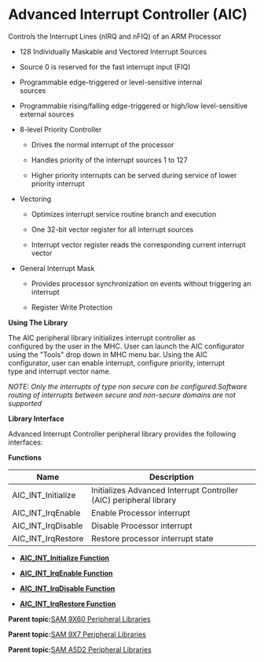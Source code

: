 # Advanced Interrupt Controller \(AIC\)

Controls the Interrupt Lines \(nIRQ and nFIQ\) of an ARM Processor

-   128 Individually Maskable and Vectored Interrupt Sources

-   Source 0 is reserved for the fast interrupt input \(FIQ\)

-   Programmable edge-triggered or level-sensitive internal<br />sources

-   Programmable rising/falling edge-triggered or high/low level-sensitive external sources

-   8-level Priority Controller

    -   Drives the normal interrupt of the processor

    -   Handles priority of the interrupt sources 1 to 127

    -   Higher priority interrupts can be served during service of lower priority interrupt

-   Vectoring

    -   Optimizes interrupt service routine branch and execution

    -   One 32-bit vector register for all interrupt sources

    -   Interrupt vector register reads the corresponding current interrupt vector

-   General Interrupt Mask

    -   Provides processor synchronization on events without triggering an interrupt

    -   Register Write Protection


**Using The Library**

The AIC peripheral library initializes interrupt controller as<br />configured by the user in the MHC. User can launch the AIC configurator<br />using the "Tools" drop down in MHC menu bar. Using the AIC<br />configurator, user can enable interrupt, configure priority, interrupt<br />type and interrupt vector name.

*NOTE: Only the interrupts of type non secure can be configured.Software routing of interrupts between secure and non-secure domains are not supported*

**Library Interface**

Advanced Interrupt Controller peripheral library provides the following interfaces:

**Functions**

|Name|Description|
|----|-----------|
|AIC\_INT\_Initialize|Initializes Advanced Interrupt Controller \(AIC\) peripheral library|
|AIC\_INT\_IrqEnable|Enable Processor interrupt|
|AIC\_INT\_IrqDisable|Disable Processor interrupt|
|AIC\_INT\_IrqRestore|Restore processor interrupt state|

-   **[AIC\_INT\_Initialize Function](GUID-BD420D26-9BCF-4621-AABF-777161318682.md)**  

-   **[AIC\_INT\_IrqEnable Function](GUID-00B0D6B7-F2B3-4D4F-AFE0-189D074BC922.md)**  

-   **[AIC\_INT\_IrqDisable Function](GUID-D9F7E6CC-CBE4-46BF-A19D-F24DFC47A55A.md)**  

-   **[AIC\_INT\_IrqRestore Function](GUID-EAEA1273-D6F5-4C55-8882-F8D0C86AE0C7.md)**  


**Parent topic:**[SAM 9X60 Peripheral Libraries](GUID-CCAAC7F0-6BA8-4630-91AE-69718D188CBF.md)

**Parent topic:**[SAM 9X7 Peripheral Libraries](GUID-FB6741AA-355E-483F-9727-37728953D583.md)

**Parent topic:**[SAM A5D2 Peripheral Libraries](GUID-F6605EDC-FC71-4081-8560-0C1681C1FA8D.md)

